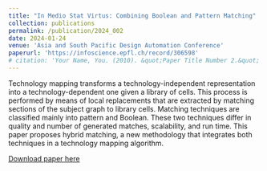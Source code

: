 ```yaml
---
title: "In Medio Stat Virtus: Combining Boolean and Pattern Matching"
collection: publications
permalink: /publication/2024_002
date: 2024-01-24
venue: 'Asia and South Pacific Design Automation Conference'
paperurl: 'https://infoscience.epfl.ch/record/306598'
# citation: 'Your Name, You. (2010). &quot;Paper Title Number 2.&quot; <i>Journal 1</i>. 1(2).'
---
```

Technology mapping transforms a technology-independent representation into a technology-dependent one given a library of cells. This process is performed by means of local replacements that are extracted by matching sections of the subject graph to library cells. Matching techniques are classified mainly into pattern and Boolean. These two techniques differ in quality and number of generated matches, scalability, and run time. This paper proposes hybrid matching, a new methodology that integrates both techniques in a technology mapping algorithm.

[Download paper here](https://infoscience.epfl.ch/record/306598)

<!-- Recommended citation: Your Name, You. (2010). "Paper Title Number 2." <i>Journal 1</i>. 1(2). -->